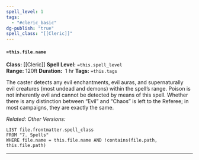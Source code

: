 ```yaml
---
spell_level: 1
tags:
  - "#cleric_basic"
dg-publish: "true"
spell_class: "[[Cleric]]"
---
```


#### `=this.file.name`

**Class:** [[Cleric]]
**Spell Level:** `=this.spell_level`  
**Range:**  120ft
**Duration:**  1 hr
**Tags:** `=this.tags`

The caster detects any evil enchantments, evil auras, and supernaturally evil creatures (most undead and demons) within the spell’s range. Poison is not inherently evil and cannot be detected by means of this spell. Whether there is any distinction between “Evil” and “Chaos” is left to the Referee; in most campaigns, they are exactly the same.


*Related:*
*Other Versions:*
```dataview
LIST file.frontmatter.spell_class
FROM "7. Spells"
WHERE file.name = this.file.name AND !contains(file.path, this.file.path)
```
___
